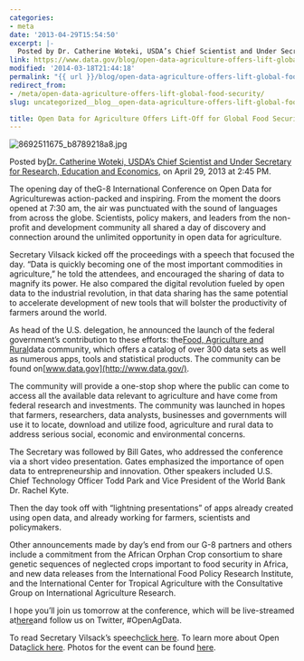 ```yaml
---
categories:
- meta
date: '2013-04-29T15:54:50'
excerpt: |-
  Posted by Dr. Catherine Woteki, USDA’s Chief Scientist and Under Secretary for Research, Education and Economics, on April 29, 2013 at 2:45 PM. The opening day of the G-8 International Conference on Open Data for Agriculture was action-packed and inspiring. From the moment…
link: https://www.data.gov/blog/open-data-agriculture-offers-lift-global-food-security
modified: '2014-03-18T21:44:18'
permalink: "{{ url }}/blog/open-data-agriculture-offers-lift-global-food-security/"
redirect_from:
- /meta/open-data-agriculture-offers-lift-global-food-security/
slug: uncategorized__blog__open-data-agriculture-offers-lift-global-food-security

title: Open Data for Agriculture Offers Lift-Off for Global Food Security
---
```


![8692511675_b8789218a8.jpg](https://farm9.staticflickr.com/8124/8692511675_b8789218a8.jpg)

Posted by[Dr. Catherine Woteki, USDA’s Chief Scientist and Under Secretary for Research, Education and Economics](http://blogs.usda.gov/author/bweaver/ "Posts by Dr. Catherine Woteki, USDA's Chief Scientist and Under Secretary for Research, Education and Economics"), on April 29, 2013 at 2:45 PM.

The opening day of theG-8 International Conference on Open Data for Agriculturewas action-packed and inspiring. From the moment the doors opened at 7:30 am, the air was punctuated with the sound of languages from across the globe. Scientists, policy makers, and leaders from the non-profit and development community all shared a day of discovery and connection around the unlimited opportunity in open data for agriculture.

Secretary Vilsack kicked off the proceedings with a speech that focused the day. “Data is quickly becoming one of the most important commodities in agriculture,” he told the attendees, and encouraged the sharing of data to magnify its power. He also compared the digital revolution fueled by open data to the industrial revolution, in that data sharing has the same potential to accelerate development of new tools that will bolster the productivity of farmers around the world.

As head of the U.S. delegation, he announced the launch of the federal government’s contribution to these efforts: the[Food, Agriculture and Rural](http://www.data.gov/food/community/food)data community, which offers a catalog of over 300 data sets as well as numerous apps, tools and statistical products. The community can be found on[www.data.gov](http://www.data.gov/).

The community will provide a one-stop shop where the public can come to access all the available data relevant to agriculture and have come from federal research and investments. The community was launched in hopes that farmers, researchers, data analysts, businesses and governments will use it to locate, download and utilize food, agriculture and rural data to address serious social, economic and environmental concerns.

The Secretary was followed by Bill Gates, who addressed the conference via a short video presentation. Gates emphasized the importance of open data to entrepreneurship and innovation. Other speakers included U.S. Chief Technology Officer Todd Park and Vice President of the World Bank Dr. Rachel Kyte.

Then the day took off with “lightning presentations” of apps already created using open data, and already working for farmers, scientists and policymakers.

Other announcements made by day’s end from our G-8 partners and others include a commitment from the African Orphan Crop consortium to share genetic sequences of neglected crops important to food security in Africa, and new data releases from the International Food Policy Research Institute, and the International Center for Tropical Agriculture with the Consultative Group on International Agriculture Research.

I hope you’ll join us tomorrow at the conference, which will be live-streamed at[here](http://usda.gov/wps/portal/usda/usdamedia?navid=USDA_LIVE)and follow us on Twitter, #OpenAgData.

To read Secretary Vilsack’s speech[click here](http://www.usda.gov/wps/portal/usda/usdahome?contentidonly=true&contentid=2013/04/0078.xml). To learn more about Open Data[click here](http://www.usda.gov/wps/portal/usda/usdahome?contentid=2013/04/0079.xml&contentidonly=true). Photos for the event can be found [here](http://www.flickr.com/photos/usdagov/sets/72157633365547585/).
